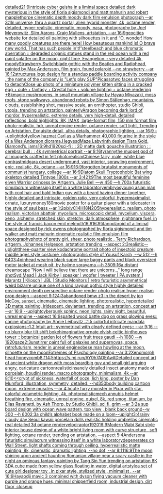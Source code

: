 [detailed](https://www.ebank.nz/aiartgenerator?category=detailed)[21:9](https://www.ebank.nz/aiartgenerator?category=21%3A9)[intricate cyber geisha in a liminal space detailed dark mysterious in the style of floria sigismondi and matt mahurin and robert mapplethorpe cinematic depth moody dark film emulsion photograph --ar 3:1](https://www.ebank.nz/aiartgenerator?category=intricate%20cyber%20geisha%20in%20a%20liminal%20space%20detailed%20dark%20mysterious%20in%20the%20style%20of%20floria%20sigismondi%20and%20matt%20mahurin%20and%20robert%20mapplethorpe%20cinematic%20depth%20moody%20dark%20film%20emulsion%20photograph%20--ar%203%3A1)[In universe, thru a quartz portal, alien hybrid monster, 4k, octane render, detailed, hyper-realistic, cinematic, moody, nasa, photography by Joel Meyerowitz, Slim Aarons, Craig Mullens, artstation, --ar 16:9](https://www.ebank.nz/aiartgenerator?category=In%20universe%2C%20thru%20a%20quartz%20portal%2C%20alien%20hybrid%20monster%2C%204k%2C%20octane%20render%2C%20detailed%2C%20hyper-realistic%2C%20cinematic%2C%20moody%2C%20nasa%2C%20photography%20by%20Joel%20Meyerowitz%2C%20Slim%20Aarons%2C%20Craig%20Mullens%2C%20artstation%2C%20--ar%2016%3A9)[geocities website for detailed oil painting with silhouettes in it and “O, wonder! How many goodly creatures are there here! How beauteous mankind is! O brave new world, That has such people in't!”](https://www.ebank.nz/aiartgenerator?category=geocities%20website%20for%20detailed%20oil%20painting%20with%20silhouettes%20in%20it%20and%20%E2%80%9CO%2C%20wonder%21%20How%20many%20goodly%20creatures%20are%20there%20here%21%20How%20beauteous%20mankind%20is%21%20O%20brave%20new%20world%2C%20That%20has%20such%20people%20in%27t%21%E2%80%9D)[steel](https://www.ebank.nz/aiartgenerator?category=steel)[beach and blue chromatic aberration :: degraded organic statues stand in the red ocean with a red paint splatter on the moon, night time, Evangelion :: very detailed 4k, moody](https://www.ebank.nz/aiartgenerator?category=beach%20and%20blue%20chromatic%20aberration%20%3A%3A%20degraded%20organic%20statues%20stand%20in%20the%20red%20ocean%20with%20a%20red%20paint%20splatter%20on%20the%20moon%2C%20night%20time%2C%20Evangelion%20%3A%3A%20very%20detailed%204k%2C%20moody)[Strawberry Switchblade gothic with the Beatles and Radiohead, painted by Max Andersson, film grain, found polaroid  --no strawberry --ar 16:12](https://www.ebank.nz/aiartgenerator?category=Strawberry%20Switchblade%20gothic%20with%20the%20Beatles%20and%20Radiohead%2C%20painted%20by%20Max%20Andersson%2C%20film%20grain%2C%20found%20polaroid%20%20--no%20strawberry%20--ar%2016%3A12)[structure](https://www.ebank.nz/aiartgenerator?category=structure)[a logo design for a standup paddle boarding activity company , the name of the company is "Let's play SUP"](https://www.ebank.nz/aiartgenerator?category=a%20logo%20design%20for%20a%20standup%20paddle%20boarding%20activity%20company%20%2C%20the%20name%20of%20the%20company%20is%20%22Let%27s%20play%20SUP%22)[Picasso](https://www.ebank.nz/aiartgenerator?category=Picasso)[two faces struggling to detach](https://www.ebank.nz/aiartgenerator?category=two%20faces%20struggling%20to%20detach)[Close up photo of a miniature polymer kitten sitting in a cracked egg + cute + fantasy + Crystal hole + volume lighting + octane rendering +8k](https://www.ebank.nz/aiartgenerator?category=Close%20up%20photo%20of%20a%20miniature%20polymer%20kitten%20sitting%20in%20a%20cracked%20egg%20%2B%20cute%20%2B%20fantasy%20%2B%20Crystal%20hole%20%2B%20volume%20lighting%20%2B%20octane%20rendering%20%2B8k)[magic mushroooms, in small mountain village by Hayao Miyazaki, moss roofs, stone walkways, abandoned robots by Simon Stålenhag, mountains, clouds, establishing shot, massive scale, an ornithopter, studio Ghibli, utopia, trending on artstation, painterly](https://www.ebank.nz/aiartgenerator?category=magic%20mushroooms%2C%20in%20small%20mountain%20village%20by%20Hayao%20Miyazaki%2C%20moss%20roofs%2C%20stone%20walkways%2C%20abandoned%20robots%20by%20Simon%20St%C3%A5lenhag%2C%20mountains%2C%20clouds%2C%20establishing%20shot%2C%20massive%20scale%2C%20an%20ornithopter%2C%20studio%20Ghibli%2C%20utopia%2C%20trending%20on%20artstation%2C%20painterly)[Aragon becoming dark lord of mordor,  hyperrealistic, extreme details, very high-detail, detailed reflections, bold highlights, 8K, IMAX, large-format film, 150 mm format film, photo-realistic, hdr, unreal engine render, octane render, soft light, Trending on Artstation, Exquisite detail, ultra details, photographic lighting, --ar 16:9 --uplight](https://www.ebank.nz/aiartgenerator?category=Aragon%20becoming%20dark%20lord%20of%20mordor%2C%20%20hyperrealistic%2C%20extreme%20details%2C%20very%20high-detail%2C%20detailed%20reflections%2C%20bold%20highlights%2C%208K%2C%20IMAX%2C%20large-format%20film%2C%20150%20mm%20format%20film%2C%20photo-realistic%2C%20hdr%2C%20unreal%20engine%20render%2C%20octane%20render%2C%20soft%20light%2C%20Trending%20on%20Artstation%2C%20Exquisite%20detail%2C%20ultra%20details%2C%20photographic%20lighting%2C%20--ar%2016%3A9%20--uplight)[dof](https://www.ebank.nz/aiartgenerator?category=dof)[yellow hazmat Carl as a Warhammer 40,000 figurine in the style of a Wes Anderson diorama,](https://www.ebank.nz/aiartgenerator?category=yellow%20hazmat%20Carl%20as%20a%20Warhammer%2040%2C000%20figurine%20in%20the%20style%20of%20a%20Wes%20Anderson%20diorama%2C)[Hegyesd](https://www.ebank.nz/aiartgenerator?category=Hegyesd)[Maze Labyrinth design Tiara Gold, Diamond’s, jams](https://www.ebank.nz/aiartgenerator?category=Maze%20Labyrinth%20design%20Tiara%20Gold%2C%20Diamond%E2%80%99s%2C%20jams)[16:9](https://www.ebank.nz/aiartgenerator?category=16%3A9)[hd](https://www.ebank.nz/aiartgenerator?category=hd)[1920](https://www.ebank.nz/aiartgenerator?category=1920)[sci-fi : : 2D matte dark gouache illustration : : cerebral bull : : 4k symmetrical portrait --ar 9:16](https://www.ebank.nz/aiartgenerator?category=sci-fi%20%3A%20%3A%202D%20matte%20dark%20gouache%20illustration%20%3A%20%3A%20cerebral%20bull%20%3A%20%3A%204k%20symmetrical%20portrait%20--ar%209%3A16)[tyranny](https://www.ebank.nz/aiartgenerator?category=tyranny)[the muppet god of all muppets crafted in felt photorealism](https://www.ebank.nz/aiartgenerator?category=the%20muppet%20god%20of%20all%20muppets%20crafted%20in%20felt%20photorealism)[Chinese fairy, male, white blue contrast](https://www.ebank.nz/aiartgenerator?category=Chinese%20fairy%2C%20male%2C%20white%20blue%20contrast)[midgar](https://www.ebank.nz/aiartgenerator?category=midgar)[a desert underground, vast interior, sprawling environment, epic, realistic, 8k, octane --ar 16:9](https://www.ebank.nz/aiartgenerator?category=a%20desert%20underground%2C%20vast%20interior%2C%20sprawling%20environment%2C%20epic%2C%20realistic%2C%208k%2C%20octane%20--ar%2016%3A9)[16:9](https://www.ebank.nz/aiartgenerator?category=16%3A9)[forgotten brutalist monuments of communist hungary, collage —ar 16:9](https://www.ebank.nz/aiartgenerator?category=forgotten%20brutalist%20monuments%20of%20communist%20hungary%2C%20collage%20%E2%80%94ar%2016%3A9)[Diatom Skull Tryptophobic Bat wing skeleton detailed Tintype 1800s --ar 3:4](https://www.ebank.nz/aiartgenerator?category=Diatom%20Skull%20Tryptophobic%20Bat%20wing%20skeleton%20detailed%20Tintype%201800s%20--ar%203%3A4)[21:9](https://www.ebank.nz/aiartgenerator?category=21%3A9)[The most beautiful feminine elven Warrior princess by Artgerm, Julie Bell —w 450 —h 700](https://www.ebank.nz/aiartgenerator?category=The%20most%20beautiful%20feminine%20elven%20Warrior%20princess%20by%20Artgerm%2C%20Julie%20Bell%20%E2%80%94w%20450%20%E2%80%94h%20700)[a futuristic simulacrum witnessing itself in a white laboratory](https://www.ebank.nz/aiartgenerator?category=a%20futuristic%20simulacrum%20witnessing%20itself%20in%20a%20white%20laboratory)[embryos](https://www.ebank.nz/aiartgenerator?category=embryos)[young asian man with cool hair and bald Indian guy with a beard having dinner together, highly detailed and intricate, golden ratio, very colorful, hypermaximalist, ornate, luxury](https://www.ebank.nz/aiartgenerator?category=young%20asian%20man%20with%20cool%20hair%20and%20bald%20Indian%20guy%20with%20a%20beard%20having%20dinner%20together%2C%20highly%20detailed%20and%20intricate%2C%20golden%20ratio%2C%20very%20colorful%2C%20hypermaximalist%2C%20ornate%2C%20luxury)[money](https://www.ebank.nz/aiartgenerator?category=money)[180](https://www.ebank.nz/aiartgenerator?category=180)[movie poster for a guitar player with a telecaster in the style of saul bass --ar 1:2](https://www.ebank.nz/aiartgenerator?category=movie%20poster%20for%20a%20guitar%20player%20with%20a%20telecaster%20in%20the%20style%20of%20saul%20bass%20--ar%201%3A2)[pixiv](https://www.ebank.nz/aiartgenerator?category=pixiv)[](https://www.ebank.nz/aiartgenerator?category=)[C14H18N2O5](https://www.ebank.nz/aiartgenerator?category=C14H18N2O5)[hyperealistic, realism, photo realism, victorian abattoir, mycelium, microscopic detail, mycelium, viscera, xeno, alchemy, stretched skin, stretchy, dark atmosphere, nightmare fuel, in the style of francis bacon emil melmoth](https://www.ebank.nz/aiartgenerator?category=hyperealistic%2C%20realism%2C%20photo%20realism%2C%20victorian%20abattoir%2C%20mycelium%2C%20microscopic%20detail%2C%20mycelium%2C%20viscera%2C%20xeno%2C%20alchemy%2C%20stretched%20skin%2C%20stretchy%2C%20dark%20atmosphere%2C%20nightmare%20fuel%2C%20in%20the%20style%20of%20francis%20bacon%20emil%20melmoth)[16:9](https://www.ebank.nz/aiartgenerator?category=16%3A9)[16:9](https://www.ebank.nz/aiartgenerator?category=16%3A9)[titan](https://www.ebank.nz/aiartgenerator?category=titan)[polaroid of a liminal space designed by rick owens photographed by floria sigismondi and tim walker  and matt mahurin cinematic realistic film emulsion film photography](https://www.ebank.nz/aiartgenerator?category=polaroid%20of%20a%20liminal%20space%20designed%20by%20rick%20owens%20photographed%20by%20floria%20sigismondi%20and%20tim%20walker%20%20and%20matt%20mahurin%20cinematic%20realistic%20film%20emulsion%20film%20photography)[photo of pretty girl, sheer, photo realistic , Terry Richardson, artgerm, Johannes Helgeson, artstation trending --aspect 2:3](https://www.ebank.nz/aiartgenerator?category=photo%20of%20pretty%20girl%2C%20sheer%2C%20photo%20realistic%20%2C%20Terry%20Richardson%2C%20artgerm%2C%20Johannes%20Helgeson%2C%20artstation%20trending%20--aspect%202%3A3)[realistic](https://www.ebank.nz/aiartgenerator?category=realistic)[--uplight](https://www.ebank.nz/aiartgenerator?category=--uplight)[three-quarter view kodachrome portrait photo of insectoid creature, middle ages style costume, photographic style of Yousuf Karsh, --w 512 --h 640](https://www.ebank.nz/aiartgenerator?category=three-quarter%20view%20kodachrome%20portrait%20photo%20of%20insectoid%20creature%2C%20middle%20ages%20style%20costume%2C%20photographic%20style%20of%20Yousuf%20Karsh%2C%20--w%20512%20--h%20640)[3:4](https://www.ebank.nz/aiartgenerator?category=3%3A4)[pinhead wearing black super large baggy pants and black oversized motor jacket at mosh pit, by hajime sorayama —h 350](https://www.ebank.nz/aiartgenerator?category=pinhead%20wearing%20black%20super%20large%20baggy%20pants%20and%20black%20oversized%20motor%20jacket%20at%20mosh%20pit%2C%20by%20hajime%20sorayama%20%E2%80%94h%20350)[9:16](https://www.ebank.nz/aiartgenerator?category=9%3A16)[a distant dreamscape "Now I will believe that there are unicorns..." long range shot](https://www.ebank.nz/aiartgenerator?category=a%20distant%20dreamscape%20%22Now%20I%20will%20believe%20that%20there%20are%20unicorns...%22%20long%20range%20shot)[Syd Mead | Jack Kirby | speaker | woofer | tweeter | PA system | Marantz | Klipsch | JBL | Studio Monitors | retro futuristic asymmetrical weird bizarre unique one of a kind raygun gothic style highly detailed environment depth perspective octane render photo realism hyper realism prop design --aspect 9:12](https://www.ebank.nz/aiartgenerator?category=Syd%20Mead%20%7C%20Jack%20Kirby%20%7C%20speaker%20%7C%20woofer%20%7C%20tweeter%20%7C%20PA%20system%20%7C%20Marantz%20%7C%20Klipsch%20%7C%20JBL%20%7C%20Studio%20Monitors%20%7C%20retro%20futuristic%20asymmetrical%20weird%20bizarre%20unique%20one%20of%20a%20kind%20raygun%20gothic%20style%20highly%20detailed%20environment%20depth%20perspective%20octane%20render%20photo%20realism%20hyper%20realism%20prop%20design%20--aspect%209%3A12)[4:3](https://www.ebank.nz/aiartgenerator?category=4%3A3)[abandoned bmw z3 in the desert by jon McCoy, sunset, cinematic, cinematic lighting, photorealistic, hyperdetailed 3D matte painting, iridescent, deviantart, trending on artstation, concept art --ar 16:9 --uplight](https://www.ebank.nz/aiartgenerator?category=abandoned%20bmw%20z3%20in%20the%20desert%20by%20jon%20McCoy%2C%20sunset%2C%20cinematic%2C%20cinematic%20lighting%2C%20photorealistic%2C%20hyperdetailed%203D%20matte%20painting%2C%20iridescent%2C%20deviantart%2C%20trending%20on%20artstation%2C%20concept%20art%20--ar%2016%3A9%20--uplight)[cyberpunk sphinx, neon lights, rainy night, beautiful, unreal engine  --aspect 16:9](https://www.ebank.nz/aiartgenerator?category=cyberpunk%20sphinx%2C%20neon%20lights%2C%20rainy%20night%2C%20beautiful%2C%20unreal%20engine%20%20--aspect%2016%3A9)[spalted wood battle dog on grass glowing eyes:: canine photography by Annie Leibovitz ::1.5 colorful intricate mandala explosions::1.2 Intuit art:: symmetrical with clearly defined eyes:: --ar 9:16 --no blurry blur tilt shift bokeh](https://www.ebank.nz/aiartgenerator?category=spalted%20wood%20battle%20dog%20on%20grass%20glowing%20eyes%3A%3A%20canine%20photography%20by%20Annie%20Leibovitz%20%3A%3A1.5%20colorful%20intricate%20mandala%20explosions%3A%3A1.2%20Intuit%20art%3A%3A%20symmetrical%20with%20clearly%20defined%20eyes%3A%3A%20--ar%209%3A16%20--no%20blurry%20blur%20tilt%20shift%20bokeh)[imaginative ornate elvish celtic birdhouses tower :: botanical garden lot of flowers fruit trees gaudi --h 1080 --w 1920](https://www.ebank.nz/aiartgenerator?category=imaginative%20ornate%20elvish%20celtic%20birdhouses%20tower%20%3A%3A%20botanical%20garden%20lot%20of%20flowers%20fruit%20trees%20gaudi%20--h%201080%20--w%201920)[gaze](https://www.ebank.nz/aiartgenerator?category=gaze)[2:3](https://www.ebank.nz/aiartgenerator?category=2%3A3)[unstirrer paint full of galaxies and supernovas, space, retrofuturism, render in unreal engine](https://www.ebank.nz/aiartgenerator?category=unstirrer%20paint%20full%20of%20galaxies%20and%20supernovas%2C%20space%2C%20retrofuturism%2C%20render%20in%20unreal%20engine)[obese man howling at the moon, silhoette on the moon](https://www.ebank.nz/aiartgenerator?category=obese%20man%20howling%20at%20the%20moon%2C%20silhoette%20on%20the%20moon)[Extremes of Psychology painting --ar 3:2](https://www.ebank.nz/aiartgenerator?category=Extremes%20of%20Psychology%20painting%20--ar%203%3A2)[Xenomorph head honeycomb](https://www.ebank.nz/aiartgenerator?category=Xenomorph%20head%20honeycomb)[8:11](https://www.ebank.nz/aiartgenerator?category=8%3A11)[4:5](https://www.ebank.nz/aiartgenerator?category=4%3A5)[<https://s.mj.run/AY0h7AOEAwA>](https://www.ebank.nz/aiartgenerator?category=%3Chttps%3A//s.mj.run/AY0h7AOEAwA%3E)[Detailed concept art of ancient white dragon with moss beard](https://www.ebank.nz/aiartgenerator?category=Detailed%20concept%20art%20of%20ancient%20white%20dragon%20with%20moss%20beard)[big guy and small girl arguing angry, caricature cartoon](https://www.ebank.nz/aiartgenerator?category=big%20guy%20and%20small%20girl%20arguing%20angry%2C%20caricature%20cartoon)[realistic](https://www.ebank.nz/aiartgenerator?category=realistic)[insanely detailed insect anatomy made of porcelain, houdini render, macro photography,  minimalism, 4k --ar 8:10](https://www.ebank.nz/aiartgenerator?category=insanely%20detailed%20insect%20anatomy%20made%20of%20porcelain%2C%20houdini%20render%2C%20macro%20photography%2C%20%20minimalism%2C%204k%20--ar%208%3A10)[<<crypt of sickness, waterfall of ooze, lich king, poster by Dan Mumford, illustration, symmetry, detailed, --hd](https://www.ebank.nz/aiartgenerator?category=%3C%3Ccrypt%20of%20sickness%2C%20waterfall%20of%20ooze%2C%20lich%20king%2C%20poster%20by%20Dan%20Mumford%2C%20illustration%2C%20symmetry%2C%20detailed%2C%20--hd)[350](https://www.ebank.nz/aiartgenerator?category=350)[body building cartoon moon, extreme muscles —ar 4:5](https://www.ebank.nz/aiartgenerator?category=body%20building%20cartoon%20moon%2C%20extreme%20muscles%20%E2%80%94ar%204%3A5)[cute furry monster in Pixar with star, colorful,volumetric lighting, 4k, photorealistic](https://www.ebank.nz/aiartgenerator?category=cute%20furry%20monster%20in%20Pixar%20with%20star%2C%20colorful%2Cvolumetric%20lighting%2C%204k%2C%20photorealistic)[mech annubis helmet breathing fire, cinematic, unreal engine, quixel, 8k, red smog, titanium, by Elias Ravanetti, by Ash Thorp, by Studio Ghibli, sci fi, grim --ar 3:2](https://www.ebank.nz/aiartgenerator?category=mech%20annubis%20helmet%20breathing%20fire%2C%20cinematic%2C%20unreal%20engine%2C%20quixel%2C%208k%2C%20red%20smog%2C%20titanium%2C%20by%20Elias%20Ravanetti%2C%20by%20Ash%20Thorp%2C%20by%20Studio%20Ghibli%2C%20sci%20fi%2C%20grim%20--ar%203%3A2)[a sup board design with ocean wave pattern, top view , blank back ground--w 300 --h 600](https://www.ebank.nz/aiartgenerator?category=a%20sup%20board%20design%20with%20ocean%20wave%20pattern%2C%20top%20view%20%2C%20blank%20back%20ground--w%20300%20--h%20600)[2:3](https://www.ebank.nz/aiartgenerator?category=2%3A3)[a child’s alphabet book made on a loom](https://www.ebank.nz/aiartgenerator?category=a%20child%E2%80%99s%20alphabet%20book%20made%20on%20a%20loom)[--uplight](https://www.ebank.nz/aiartgenerator?category=--uplight)[3:4](https://www.ebank.nz/aiartgenerator?category=3%3A4)[rainy cloudy day Seoul kawaii porcelain dolls realistic holding umbrellas cinematic real detailed 3d octane render](https://www.ebank.nz/aiartgenerator?category=rainy%20cloudy%20day%20Seoul%20kawaii%20porcelain%20dolls%20realistic%20holding%20umbrellas%20cinematic%20real%20detailed%203d%20octane%20render)[velociraptor](https://www.ebank.nz/aiartgenerator?category=velociraptor)[1920](https://www.ebank.nz/aiartgenerator?category=1920)[16:9](https://www.ebank.nz/aiartgenerator?category=16%3A9)[Modern Wabi Sabi style interior house design of a white bright living room with curve structure , soft lighting, octane render, trending on artstation, —aspect 5:4](https://www.ebank.nz/aiartgenerator?category=Modern%20Wabi%20Sabi%20style%20interior%20house%20design%20of%20a%20white%20bright%20living%20room%20with%20curve%20structure%20%2C%20soft%20lighting%2C%20octane%20render%2C%20trending%20on%20artstation%2C%20%E2%80%94aspect%205%3A4)[Anderson](https://www.ebank.nz/aiartgenerator?category=Anderson)[a futuristic simulacrum witnessing itself in a white laboratory](https://www.ebank.nz/aiartgenerator?category=a%20futuristic%20simulacrum%20witnessing%20itself%20in%20a%20white%20laboratory)[degenerates on Wall Street, light shafts coming through ceiling, hyperrealistic matte painting, 8k, cinematic, dramatic lighting, --no dof, --ar 8:11](https://www.ebank.nz/aiartgenerator?category=degenerates%20on%20Wall%20Street%2C%20light%20shafts%20coming%20through%20ceiling%2C%20hyperrealistic%20matte%20painting%2C%208k%2C%20cinematic%2C%20dramatic%20lighting%2C%20--no%20dof%2C%20--ar%208%3A11)[16:9](https://www.ebank.nz/aiartgenerator?category=16%3A9)[](https://www.ebank.nz/aiartgenerator?category=)[The moon shining upon ancient haunting Romanian village near a scary castle in the night an ominous fantasy painting by Tang Sin Yun trending on artstation 8K 3D](https://www.ebank.nz/aiartgenerator?category=The%20moon%20shining%20upon%20ancient%20haunting%20Romanian%20village%20near%20a%20scary%20castle%20in%20the%20night%20an%20ominous%20fantasy%20painting%20by%20Tang%20Sin%20Yun%20trending%20on%20artstation%208K%203D)[A cube made from yellow glass floating in water, digital art](https://www.ebank.nz/aiartgenerator?category=A%20cube%20made%20from%20yellow%20glass%20floating%20in%20water%2C%20digital%20art)[style](https://www.ebank.nz/aiartgenerator?category=style)[a set of cute girl designer toy , in pixar style, stylized style , minimalist , --ar 16:9](https://www.ebank.nz/aiartgenerator?category=a%20set%20of%20cute%20girl%20designer%20toy%20%2C%20in%20pixar%20style%2C%20stylized%20style%20%2C%20minimalist%20%2C%20--ar%2016%3A9)[Hayao](https://www.ebank.nz/aiartgenerator?category=Hayao)[dji mavic 3 combined with dyson flying vacuum cleaner with purple and orange hues, minimal chipperfield room, industrial design, dirt floor, closeup](https://www.ebank.nz/aiartgenerator?category=dji%20mavic%203%20combined%20with%20dyson%20flying%20vacuum%20cleaner%20with%20purple%20and%20orange%20hues%2C%20minimal%20chipperfield%20room%2C%20industrial%20design%2C%20dirt%20floor%2C%20closeup)